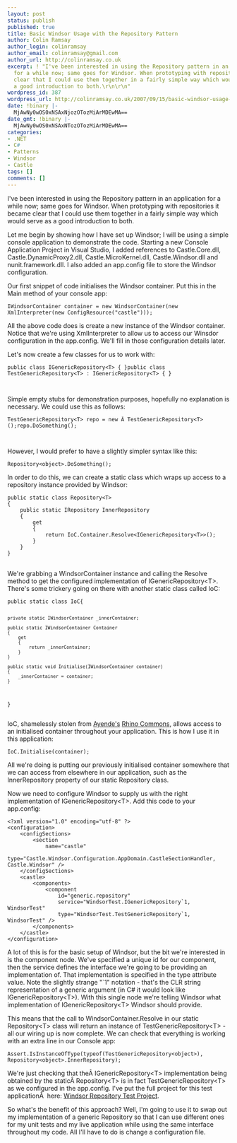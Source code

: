 ```yaml
---
layout: post
status: publish
published: true
title: Basic Windsor Usage with the Repository Pattern
author: Colin Ramsay
author_login: colinramsay
author_email: colinramsay@gmail.com
author_url: http://colinramsay.co.uk
excerpt: ! "I've been interested in using the Repository pattern in an application
  for a while now; same goes for Windsor. When prototyping with repositories it became
  clear that I could use them together in a fairly simple way which would serve as
  a good introduction to both.\r\n\r\n"
wordpress_id: 387
wordpress_url: http://colinramsay.co.uk/2007/09/15/basic-windsor-usage-with-the-repository-pattern/
date: !binary |-
  MjAwNy0wOS0xNSAxNjozOTozMiArMDEwMA==
date_gmt: !binary |-
  MjAwNy0wOS0xNSAxNTozOTozMiArMDEwMA==
categories:
- .NET
- C#
- Patterns
- Windsor
- Castle
tags: []
comments: []
---
```

<p>I've been interested in using the Repository pattern in an application for a while now; same goes for Windsor. When prototyping with repositories it became clear that I could use them together in a fairly simple way which would serve as a good introduction to both.</p>
<p><a id="more"></a><a id="more-387"></a></p>
<p>Let me begin by showing how I have set up Windsor; I will be using a simple console application to demonstrate the code. Starting a new Console Application Project in Visual Studio, I added references to Castle.Core.dll, Castle.DynamicProxy2.dll, Castle.MicroKernel.dll, Castle.Windsor.dll and nunit.framework.dll. I also added an app.config file to store the Windsor configuration.</p>
<p>Our first snippet of code initialises the Windsor container. Put this in the Main method of your console app:</p>
<pre><code>IWindsorContainer container = new WindsorContainer(new XmlInterpreter(new ConfigResource("castle")));</code></pre>
<p>All the above code does is create a new instance of the Windsor container. Notice that we're using XmlInterpreter to allow us to access our Winsdor configuration in the app.config. We'll fill in those configuration details later.</p>
<p>Let's now create a few classes for us to work with:</p>
<pre><code>public class IGenericRepository&lt;T&gt; { }public class TestGenericRepository&lt;T&gt; : IGenericRepository&lt;T&gt; { }

</code></pre>
<p>Simple empty stubs for demonstration purposes, hopefully no explanation is necessary. We could use this as follows:</p>
<pre><code>TestGenericRepository&lt;T&gt; repo = new Â TestGenericRepository&lt;T&gt;();repo.DoSomething();

</code></pre>
<p>However, I would prefer to have a slightly simpler syntax like this:</p>
<pre><code>Repository&lt;object&gt;.DoSomething();</code></pre>
<p>In order to do this, we can create a static class which wraps up access to a repository instance provided by Windsor:</p>
<pre><code>public static class Repository&lt;T&gt;
{
    public static IRepository InnerRepository
    {
        get
        {
            return IoC.Container.Resolve&lt;IGenericRepository&lt;T&gt;&gt;();
        }
    }
}
</code>
</pre>
<p>We're grabbing a WindsorContainer instance and calling the Resolve method to get the configured implementation of IGenericRepository&lt;T&gt;. There's some trickery going on there with another static class called IoC:</p>
<pre><code>public static class IoC{

    private static IWindsorContainer _innerContainer;

    public static IWindsorContainer Container
    {
        get
        {
            return _innerContainer;
        }
    }

    public static void Initialise(IWindsorContainer container)
    {
        _innerContainer = container;
    }
}
</code></pre>
<p>IoC, shamelessly stolen from <a href="http://www.ayende.com/Blog/">Ayende's</a> <a href="http://rhino-tools.svn.sf.net/svnroot/rhino-tools/trunk/rhino-commons/">Rhino Commons</a>, allows access to an initialised container throughout your application. This is how I use it in this application:</p>
<pre><code>IoC.Initialise(container);</code></pre>
<p>All we're doing is putting our previously initialised container somewhere that we can access from elsewhere in our application, such as the InnerRepository property of our static Repository class.</p>
<p>Now we need to configure Windsor to supply us with the right implementation of IGenericRepository&lt;T&gt;. Add this code to your app.config:</p>
<pre><code>&lt;?xml version=&quot;1.0&quot; encoding=&quot;utf-8&quot; ?&gt;
&lt;configuration&gt;
	&lt;configSections&gt;
		&lt;section
			name=&quot;castle&quot;
			type=&quot;Castle.Windsor.Configuration.AppDomain.CastleSectionHandler, Castle.Windsor&quot; /&gt;
	&lt;/configSections&gt;
	&lt;castle&gt;
		&lt;components&gt;
			&lt;component
				id=&quot;generic.repository&quot;
				service=&quot;WindsorTest.IGenericRepository`1, WindsorTest&quot;
				type=&quot;WindsorTest.TestGenericRepository`1, WindsorTest&quot; /&gt;
		&lt;/components&gt;
	&lt;/castle&gt;
&lt;/configuration&gt;</code></pre>
<p>A lot of this is for the basic setup of Windsor, but the bit we're interested in is the component node. We've specified a unique id for our component, then the service defines the interface we're going to be providing an implementation of. That implementation is specified in the type attribute value. Note the slightly strange "`1" notation - that's the CLR string representation of a generic argument (in C# it would look like IGenericRepository&lt;T&gt;). With this single node we're telling Windsor what implementation of IGenericRepository&lt;T&gt; Windsor should provide.</p>
<p>This means that the call to WindsorContainer.Resolve in our static Repository&lt;T&gt; class will return an instance of TestGenericRepository&lt;T&gt; - all our wiring up is now complete. We can check that everything is working with an extra line in our Console app:</p>
<pre><code>Assert.IsInstanceOfType(typeof(TestGenericRepository&lt;object&gt;), Repository&lt;object&gt;.InnerRepository);</code></pre>
<p>We're just checking that theÂ IGenericRepository&lt;T&gt; implementation being obtained by the staticÂ Repository&lt;T&gt; is in fact TestGenericRepository&lt;T&gt; as we configured in the app.config. I've put the full project for this test applicationÂ  here: <a TITLE="WindsorTest Project" HREF="http://colinramsay.co.uk/wp-content/uploads/2007/09/windsortest.zip">Windsor Repository Test Project</a>.</p>
<p>So what's the benefit of this approach? Well, I'm going to use it to swap out my implementation of a generic Repository so that I can use different ones for my unit tests and my live application while using the same interface throughout my code. All I'll have to do is change a configuration file.</p>
